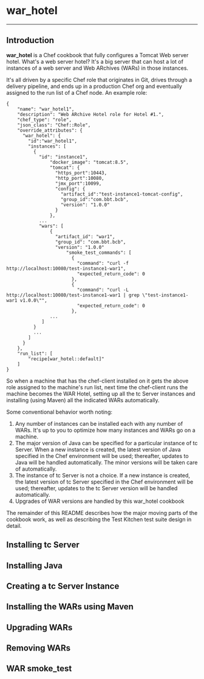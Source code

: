 # war\_hotel
----
## Introduction

__war\_hotel__ is a Chef cookbook that fully configures a Tomcat Web server hotel.  What's a web server hotel?  It's a big server that can host a lot of instances of a web server and Web ARchives (WARs) in those instances. 

It's all driven by a specific Chef role that originates in Git, drives through a delivery pipeline, and ends up in a production Chef org and eventually assigned to the run list of a Chef node. An example role:

```
{
    "name": "war_hotel1",
    "description": "Web ARchive Hotel role for Hotel #1.",
    "chef_type": "role",
    "json_class": "Chef::Role",
    "override_attributes": {
      "war_hotel": {
        "id":"war_hotel1",
        "instances": [
		  {
		    "id": "instance1",
	            "docker_image": "tomcat:8.5",
	            "tomcat": {
	              "https_port":10443,
	              "http_port":10080,
	              "jmx_port":10099,
	              "config": {
	                "artifact_id":"test-instance1-tomcat-config",
	                "group_id":"com.bbt.bcb",
	                "version": "1.0.0"
	              }
	            },
		  	...
	  	    "wars": [
	  	        {
	  	          "artifact_id": "war1",
	  	          "group_id": "com.bbt.bcb",
	  	          "version": "1.0.0"
	                  "smoke_test_commands": [
	                    {
	                      "command": "curl -f http://localhost:10080/test-instance1-war1",
	                      "expected_return_code": 0
	                    },
	                    {
	                      "command": "curl -L  http://localhost:10080/test-instance1-war1 | grep \"test-instance1-war1 v1.0.0\"",
	                      "expected_return_code": 0
	                    },
		  	    ...
		     ]
		  }
		  ...
        ]
      }
    },
    "run_list": [
        "recipe[war_hotel::default]"
    ]
}
```

So when a machine that has the chef-client installed on it gets the above role assigned to the machine's run list, next time the chef-client runs the machine becomes the WAR Hotel, setting up all the tc Server instances and installing (using Maven) all the indicated WARs automatically.

Some conventional behavior worth noting:

1. Any number of instances can be installed each with any number of WARs. It's up to you to optimize how many instances and WARs go on a machine.
2. The major version of Java can be specified for a particular instance of tc Server. When a new instance is created, the latest version of Java specified in the Chef environment will be used; thereafter, updates to Java will be handled automatically. The minor versions will be taken care of automatically.
3. The instance of tc Server is not a choice. If a new instance is created, the latest version of tc Server specified in the Chef environment will be used; thereafter, updates to the tc Server version will be handled automatically.
4. Upgrades of WAR versions are handled by this war\_hotel cookbook

The remainder of this README describes how the major moving parts of the cookbook work, as well as describing the Test Kitchen test suite design in detail.

## Installing tc Server


## Installing Java


## Creating a tc Server Instance


## Installing the WARs using Maven


## Upgrading WARs


## Removing WARs


## WAR smoke_test 




